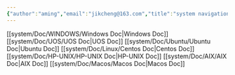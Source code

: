 ```yaml
---
{"author":"aming","email":"jikcheng@163.com","title":"system navigation","creation_date":"2022-06-27 15:57","Last modified date":"2022-11-27 18:27","tags":"system navigation","File Folder with relative path":"system","remark":null,"other":null,"dg-publish":true,"permalink":"/system/system-navigation/","dgPassFrontmatter":true}
---
```



[[system/Doc/WINDOWS/Windows Doc\|Windows Doc]]
[[system/Doc/UOS/UOS Doc\|UOS Doc]]
[[system/Doc/Ubuntu/Ubuntu Doc\|Ubuntu Doc]]
[[system/Doc/Linux/Centos Doc\|Centos Doc]]
[[system/Doc/HP-UNIX/HP-UNIX Doc\|HP-UNIX Doc]]
[[system/Doc/AIX/AIX Doc\|AIX Doc]]
[[system/Doc/Macos/Macos Doc\|Macos Doc]]